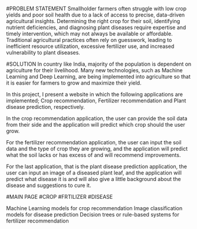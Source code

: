 #PROBLEM STATEMENT
Smallholder farmers often struggle with low crop yields and poor soil health due to a lack of access to precise, data-driven agricultural insights. Determining the right crop for their soil, identifying nutrient deficiencies, and diagnosing plant diseases require expertise and timely intervention, which may not always be available or affordable. Traditional agricultural practices often rely on guesswork, leading to inefficient resource utilization, excessive fertilizer use, and increased vulnerability to plant diseases.


#SOLUTION
In country like India, majority of the population is dependent on agriculture for their livelihood. Many new technologies, such as Machine Learning and Deep Learning, are being implemented into agriculture so that it is easier for farmers to grow and maximize their yield.

In this project, I present a website in which the following applications are implemented; Crop recommendation, Fertilizer recommendation and Plant disease prediction, respectively.

In the crop recommendation application, the user can provide the soil data from their side and the application will predict which crop should the user grow.

For the fertilizer recommendation application, the user can input the soil data and the type of crop they are growing, and the application will predict what the soil lacks or has excess of and will recommend improvements.

For the last application, that is the plant disease prediction application, the user can input an image of a diseased plant leaf, and the application will predict what disease it is and will also give a little background about the disease and suggestions to cure it.


#MAIN PAGE
#CROP
#FRTILIZER
#DISEASE

Machine Learning models for crop recommendation
Image classification models for disease prediction
Decision trees or rule-based systems for fertilizer recommendation

